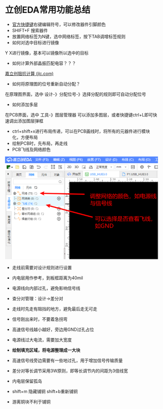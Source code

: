# 立创EDA常用功能总结

- [官方快捷键](https://docs.lceda.cn/cn/Introduction/Shortcut-Keys/index.html)右键编辑符号，可以修改器件引脚颜色
- SHIFT+F 搜索器件
- 放置网络标签为N键，选中网络标签，按下TAB调增标签规则
- 如何对选中目标进行镜像

Y X进行镜像，基本可以镜像所以选中的目标

- 如何计算外部晶振匹配电容？？？

[嘉立创阻抗计算 (jlc.com)](https://tools.jlc.com/jlcTools/index.html#/impedanceCalculateNew)

- 如何将原理图的位号重新自动分配？

在原理图界面，选中 设计-》分配位号-》选择分配的规则即可自动分配位号

- 如何添加多层

在PCB界面，选中 工具-》图层管理器 可以添加多图层，或者快捷键ctrl+L即可快速调出添加图层弹框

- ctrl+shift+x进行布局传递，可以在PCB画线时，将所有的元器件进行模块化，方便布局
- 绘制PCB时，先布局，再走线
- PCB飞线及网络颜色

![PCB飞线及网络颜色](./fictures/PCB飞线及网络颜色.png)

- 走线前需要对设计规则进行设置

- 内电层用作参考，到板框距离为40mil

- 电源线向内部过孔，避免影响信号线

- 查分对管理：设计->差分对

- 走线时先走有阻挡的地方，避免最后走无可走

- 信号刚出来时，不要着急拐弯

- 高速信号线越小越好，旁边用GND过孔占位

- 电源线过大电流，需要加大宽度

- **绘制填充区域，将电源整理成一大块**

- 高速信号线旁边需要有一些地过孔，用于增加信号传输质量

- 差分对等长调节采用3W原则，即等长调节内的间距为3倍线宽
- 内电层保留孤岛

- shift+m 隐藏铺铜 shift+b重新铺铜

- 游离铜块不利于铺铜